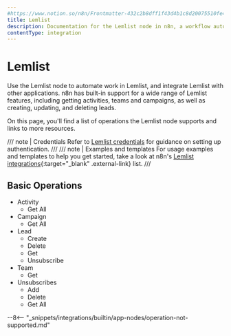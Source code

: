 ```yaml
---
#https://www.notion.so/n8n/Frontmatter-432c2b8dff1f43d4b1c8d20075510fe4
title: Lemlist
description: Documentation for the Lemlist node in n8n, a workflow automation platform. Includes details of operations and configuration, and links to examples and credentials information.
contentType: integration
---
```


# Lemlist

Use the Lemlist node to automate work in Lemlist, and integrate Lemlist with other applications. n8n has built-in support for a wide range of Lemlist features, including getting activities, teams and campaigns, as well as creating, updating, and deleting leads. 

On this page, you'll find a list of operations the Lemlist node supports and links to more resources.

/// note | Credentials
Refer to [Lemlist credentials](/integrations/builtin/credentials/lemlist/) for guidance on setting up authentication. 
///
/// note | Examples and templates
For usage examples and templates to help you get started, take a look at n8n's [Lemlist integrations](https://n8n.io/integrations/lemlist/){:target="_blank" .external-link} list.
///

## Basic Operations

* Activity
    * Get All
* Campaign
    * Get All
* Lead
    * Create
    * Delete
    * Get
    * Unsubscribe
* Team
    * Get
* Unsubscribes
    * Add
    * Delete
    * Get All


--8<-- "_snippets/integrations/builtin/app-nodes/operation-not-supported.md"
